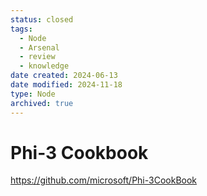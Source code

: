 ```yaml
---
status: closed
tags:
  - Node
  - Arsenal
  - review
  - knowledge
date created: 2024-06-13
date modified: 2024-11-18
type: Node
archived: true
---
```


# Phi-3 Cookbook

https://github.com/microsoft/Phi-3CookBook
